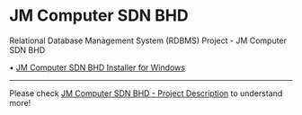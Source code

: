 # JM Computer SDN BHD

Relational Database Management System (RDBMS) Project - JM Computer SDN BHD

• [JM Computer SDN BHD Installer for Windows][JM Computer SDN BHD Installer]

---

Please check [JM Computer SDN BHD - Project Description][JM Computer SDN BHD - Project Description] to understand more!

[JM Computer SDN BHD - Project Description]: https://github.com/JunMingTeh-2018/RDBMS-JM_Computer_SDN_BHD/blob/master/JM%20Computer%20SDN%20BHD%20-%20Project%20Description.pdf
[JM Computer SDN BHD Installer]: https://github.com/JunMingTeh-2018/RDBMS-JM_Computer_SDN_BHD/raw/master/JM%20Computer%20SDN%20BHD%20-%20Installer/Setup_JM_Computer_SDN_BHD.msi
